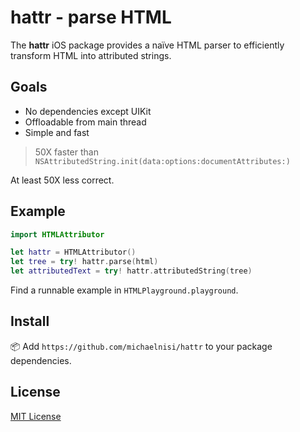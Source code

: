 # hattr - parse HTML

The **hattr** iOS package provides a naïve HTML parser to efficiently transform HTML into attributed strings.

## Goals

- No dependencies except UIKit
- Offloadable from main thread
- Simple and fast

> 50X faster than `NSAttributedString.init(data:options:documentAttributes:)`

At least 50X less correct.

## Example

```swift
import HTMLAttributor

let hattr = HTMLAttributor()
let tree = try! hattr.parse(html)
let attributedText = try! hattr.attributedString(tree)
```

Find a runnable example in `HTMLPlayground.playground`.

## Install

📦 Add `https://github.com/michaelnisi/hattr` to your package dependencies.

## License

[MIT License](https://raw.github.com/michaelnisi/hattr/master/LICENSE)
